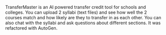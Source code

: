 TransferMaster is an AI powered transfer credit tool for schools and colleges. 
You can upload 2 syllabi (text files) and see how well the 2 courses match and how likely are they to transfer in as each other. 
You can also chat with the syllabi and ask questions about different sections. 
It was refactored with AutoGen. 
